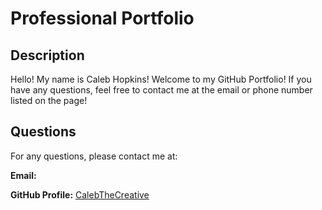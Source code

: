 # Professional Portfolio

## Description

Hello! My name is Caleb Hopkins! Welcome to my GitHub Portfolio! If you have any questions, feel free to contact me at the email or phone number listed on the page!

## Questions

For any questions, please contact me at:

**Email:** 

**GitHub Profile:** [CalebTheCreative]("https://github.com/CalebTheCreative")
